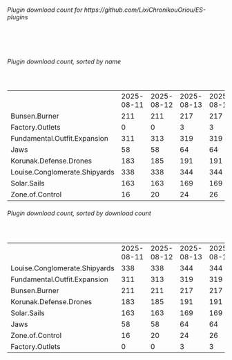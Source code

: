 <h6>Plugin download count for https://github.com/LixiChronikouOriou/ES-plugins</h6><br>
<br>
<h6>Plugin download count, sorted by name</h6><sub><sup><br>
<table>
	<tr>
		<td></td>
		<td>2025-08-11</td>
		<td>2025-08-12</td>
		<td>2025-08-13</td>
		<td>2025-08-14</td>
		<td>2025-08-15</td>
		<td>2025-08-16</td>
		<td>2025-08-17</td>
		<td>today +</td>
	</tr>
	<tr>
		<td>Bunsen.Burner</td>
		<td>211</td>
		<td>211</td>
		<td>217</td>
		<td>217</td>
		<td>217</td>
		<td>218</td>
		<td>218</td>
		<td></td>
	</tr>
	<tr>
		<td>Factory.Outlets</td>
		<td>0</td>
		<td>0</td>
		<td>3</td>
		<td>3</td>
		<td>5</td>
		<td>9</td>
		<td>9</td>
		<td></td>
	</tr>
	<tr>
		<td>Fundamental.Outfit.Expansion</td>
		<td>311</td>
		<td>313</td>
		<td>319</td>
		<td>319</td>
		<td>321</td>
		<td>323</td>
		<td>325</td>
		<td>+ 2</td>
	</tr>
	<tr>
		<td>Jaws</td>
		<td>58</td>
		<td>58</td>
		<td>64</td>
		<td>64</td>
		<td>64</td>
		<td>66</td>
		<td>66</td>
		<td></td>
	</tr>
	<tr>
		<td>Korunak.Defense.Drones</td>
		<td>183</td>
		<td>185</td>
		<td>191</td>
		<td>191</td>
		<td>191</td>
		<td>193</td>
		<td>195</td>
		<td>+ 2</td>
	</tr>
	<tr>
		<td>Louise.Conglomerate.Shipyards</td>
		<td>338</td>
		<td>338</td>
		<td>344</td>
		<td>344</td>
		<td>346</td>
		<td>348</td>
		<td>350</td>
		<td>+ 2</td>
	</tr>
	<tr>
		<td>Solar.Sails</td>
		<td>163</td>
		<td>163</td>
		<td>169</td>
		<td>169</td>
		<td>171</td>
		<td>173</td>
		<td>175</td>
		<td>+ 2</td>
	</tr>
	<tr>
		<td>Zone.of.Control</td>
		<td>16</td>
		<td>20</td>
		<td>24</td>
		<td>26</td>
		<td>34</td>
		<td>36</td>
		<td>36</td>
		<td></td>
	</tr>
</table>
</sub></sup>
<h6>Plugin download count, sorted by download count</h6><sub><sup><br>
<table>
	<tr>
		<td></td>
		<td>2025-08-11</td>
		<td>2025-08-12</td>
		<td>2025-08-13</td>
		<td>2025-08-14</td>
		<td>2025-08-15</td>
		<td>2025-08-16</td>
		<td>2025-08-17</td>
		<td>today +</td>
	</tr>
	<tr>
		<td>Louise.Conglomerate.Shipyards</td>
		<td>338</td>
		<td>338</td>
		<td>344</td>
		<td>344</td>
		<td>346</td>
		<td>348</td>
		<td>350</td>
		<td>+ 2</td>
	</tr>
	<tr>
		<td>Fundamental.Outfit.Expansion</td>
		<td>311</td>
		<td>313</td>
		<td>319</td>
		<td>319</td>
		<td>321</td>
		<td>323</td>
		<td>325</td>
		<td>+ 2</td>
	</tr>
	<tr>
		<td>Bunsen.Burner</td>
		<td>211</td>
		<td>211</td>
		<td>217</td>
		<td>217</td>
		<td>217</td>
		<td>218</td>
		<td>218</td>
		<td></td>
	</tr>
	<tr>
		<td>Korunak.Defense.Drones</td>
		<td>183</td>
		<td>185</td>
		<td>191</td>
		<td>191</td>
		<td>191</td>
		<td>193</td>
		<td>195</td>
		<td>+ 2</td>
	</tr>
	<tr>
		<td>Solar.Sails</td>
		<td>163</td>
		<td>163</td>
		<td>169</td>
		<td>169</td>
		<td>171</td>
		<td>173</td>
		<td>175</td>
		<td>+ 2</td>
	</tr>
	<tr>
		<td>Jaws</td>
		<td>58</td>
		<td>58</td>
		<td>64</td>
		<td>64</td>
		<td>64</td>
		<td>66</td>
		<td>66</td>
		<td></td>
	</tr>
	<tr>
		<td>Zone.of.Control</td>
		<td>16</td>
		<td>20</td>
		<td>24</td>
		<td>26</td>
		<td>34</td>
		<td>36</td>
		<td>36</td>
		<td></td>
	</tr>
	<tr>
		<td>Factory.Outlets</td>
		<td>0</td>
		<td>0</td>
		<td>3</td>
		<td>3</td>
		<td>5</td>
		<td>9</td>
		<td>9</td>
		<td></td>
	</tr>
</table>
</sub></sup>
